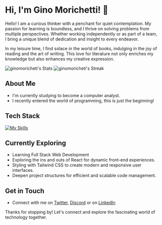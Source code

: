 # Hi, I'm Gino Morichetti! 👋

Hello! I am a curious thinker with a penchant for quiet contemplation. My passion for learning is boundless, and I thrive on solving problems from multiple perspectives. Whether working independently or as part of a team, I bring a unique blend of dedication and insight to every endeavor.

In my leisure time, I find solace in the world of books, indulging in the joy of reading and the art of writing. This love for literature not only enriches my knowledge but also enhances my creative expression.

![ginomoricheti's Stats](https://github-readme-stats.vercel.app/api?username=ginomoricheti&theme=vue-dark&show_icons=true&hide_border=true&count_private=true)
![ginomoricheti's Streak](https://github-readme-streak-stats.herokuapp.com/?user=ginomoricheti&theme=vue-dark&hide_border=true)


## About Me

- I'm currently studying to become a computer analyst.
- I recently entered the world of programming, this is just the beginning!

<!-- ## My Articles
- [JavaScript Engine and Runtime Explained](https://www.freecodecamp.org/news/javascript-engine-and-runtime-explained/)-->

## Tech Stack
[![My Skills](https://skillicons.dev/icons?i=py,pycharm,vscode,css,html,js,ts,npm,vite,react,nextjs,nodejs,php,mongodb,mysql,postman,notion,obsidian)](https://skillicons.dev)

## Currently Exploring

  - Learning Full Stack Web Development
  - Exploring the ins and outs of React for dynamic front-end experiences.
  - Styling with Tailwind CSS to create modern and responsive user interfaces.
  - Deepen project structures for efficient and scalable code management.

<!-- ## 🏆 Achievements

- 🌟 Completed Hacktoberfest 2023 - Contributed to open source projects and celebrated the spirit of collaboration.-->


## Get in Touch

- Connect with me on [Twitter](https://twitter.com/GinoMorichetti), [Discord](gezz_) or on [LinkedIn](https://www.linkedin.com/in/ginomorichetti/)

Thanks for stopping by! Let's connect and explore the fascinating world of technology together.


<!--

Here are some ideas to get you started:

- 🔭 I’m currently working on ...
- 🌱 I’m currently learning ...
- 👯 I’m looking to collaborate on ...
- 🤔 I’m looking for help with ...
- 💬 Ask me about ...
- 📫 How to reach me: ...
- 😄 Pronouns: ...
- ⚡ Fun fact: ...
-->


